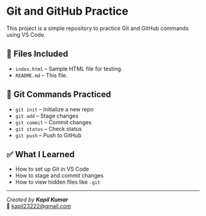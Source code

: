 # Git and GitHub Practice

This project is a simple repository to practice Git and GitHub commands using VS Code.

## 📁 Files Included

- `index.html` – Sample HTML file for testing.
- `README.md` – This file.

## 🚀 Git Commands Practiced

- `git init` – Initialize a new repo
- `git add` – Stage changes
- `git commit` – Commit changes
- `git status` – Check status
- `git push` – Push to GitHub

## ✅ What I Learned

- How to set up Git in VS Code  
- How to stage and commit changes  
- How to view hidden files like `.git`

---

*Created by **Kapil Kumar***  
📧 kapil23222@gmail.com

